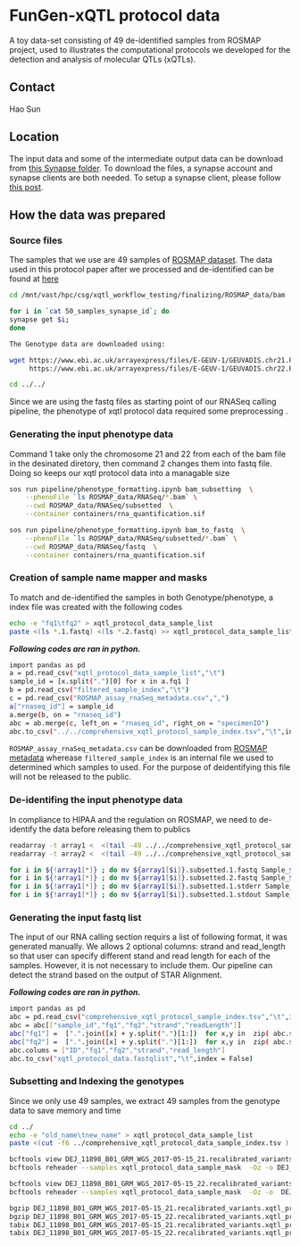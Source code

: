 # FunGen-xQTL protocol data

A toy data-set consisting of 49 de-identified samples from ROSMAP project, used to illustrates the computational protocols we developed for the detection and analysis of molecular QTLs (xQTLs). 


## Contact

Hao Sun

## Location

The input data and some of the intermediate output data can be download from [this Synapse folder](https://www.synapse.org/#!Synapse:syn36416601). To download the files, a synapse account and synapse clients are both needed. To setup a synapse client, please follow [this post](https://help.synapse.org/docs/Installing-Synapse-API-Clients.1985249668.html).


## How the data was prepared

### Source files

The samples that we use are 49 samples of [ROSMAP dataset](https://www.synapse.org/#!Synapse:syn4164376). The data used in this protocol paper after we processed and de-identified can be found at [here]()


```bash
cd /mnt/vast/hpc/csg/xqtl_workflow_testing/finalizing/ROSMAP_data/bam
```


```bash
for i in `cat 50_samples_synapse_id`; do 
synapse get $i;
done
```


```bash
The Genotype data are downloaded using:
```


```bash
wget https://www.ebi.ac.uk/arrayexpress/files/E-GEUV-1/GEUVADIS.chr21.PH1PH2_465.IMPFRQFILT_BIALLELIC_PH.annotv2.genotypes.vcf.gz \
     https://www.ebi.ac.uk/arrayexpress/files/E-GEUV-1/GEUVADIS.chr22.PH1PH2_465.IMPFRQFILT_BIALLELIC_PH.annotv2.genotypes.vcf.gz
```


```bash
cd ../../
```


Since we are using the fastq files as starting point of our RNASeq calling pipeline, the phenotype of xqtl protocol data required some preprocessing . 



### Generating the input phenotype data
Command 1 take only the chromosome 21 and 22 from each of the bam file in the desinated diretory, then command 2 changes them into fastq file. Doing so keeps our xqtl protocol data into a managable size


```bash
sos run pipeline/phenotype_formatting.ipynb bam_subsetting  \
    --phenoFile `ls ROSMAP_data/RNASeq/*.bam` \
    --cwd ROSMAP_data/RNASeq/subsetted  \
    --container containers/rna_quantification.sif 
```


```bash
sos run pipeline/phenotype_formatting.ipynb bam_to_fastq  \
    --phenoFile `ls ROSMAP_data/RNASeq/subsetted/*.bam` \
    --cwd ROSMAP_data/RNASeq/fastq  \
    --container containers/rna_quantification.sif 
```

### Creation of sample name mapper and masks
To match and de-identified the samples in both Genotype/phenotype, a index file was created with the following codes


```bash
echo -e "fq1\tfq2" > xqtl_protocol_data_sample_list
paste <(ls *.1.fastq) <(ls *.2.fastq) >> xqtl_protocol_data_sample_list
```

***Following codes are ran in python.***


```bash
import pandas as pd
a = pd.read_csv("xqtl_protocol_data_sample_list","\t")
sample_id = [x.split(".")[0] for x in a.fq1 ]
b = pd.read_csv("filtered_sample_index","\t")
c = pd.read_csv("ROSMAP_assay_rnaSeq_metadata.csv",",")
a["rnaseq_id"] = sample_id
a.merge(b, on = "rnaseq_id")
abc = ab.merge(c, left_on = "rnaseq_id", right_on = "specimenID")
abc.to_csv("../../comprehensive_xqtl_protocol_sample_index.tsv","\t",index = False)
```

`ROSMAP_assay_rnaSeq_metadata.csv` can be downloaded from [ROSMAP metadata](https://www.synapse.org/#!Synapse:syn21088596) wherease `filtered_sample_index` is an internal file we used to determined which samples to used. For the purpose of deidentifying this file will not be released to the public.

### De-identifing the input phenotype data
In compliance to HIPAA and the regulation on ROSMAP, we need to de-identify the data before releasing them to publics


```bash
readarray -t array1 <  <(tail -49 ../../comprehensive_xqtl_protocol_sample_index.tsv | cut -f5)
readarray -t array2 <  <(tail -49 ../../comprehensive_xqtl_protocol_sample_index.tsv | cut -f3)
```


```bash
for i in ${!array1[*]} ; do mv ${array1[$i]}.subsetted.1.fastq Sample_${array2[$i]}.subsetted.1.fastq   ;done
for i in ${!array1[*]} ; do mv ${array1[$i]}.subsetted.2.fastq Sample_${array2[$i]}.subsetted.2.fastq   ;done
for i in ${!array1[*]} ; do mv ${array1[$i]}.subsetted.1.stderr Sample_${array2[$i]}.subsetted.1.stderr   ;done
for i in ${!array1[*]} ; do mv ${array1[$i]}.subsetted.1.stdout Sample_${array2[$i]}.subsetted.1.stdout   ;done
```

### Generating the input fastq list
The input of our RNA calling section requirs a list of following format, it was generated manually. We allows 2 optional columns: strand and read_length so that user can specify different stand and read length for each of the samples. However, it is not necessary to include them. Our pipeline can detect the strand based on the output of STAR Alignment.

***Following codes are ran in python.***


```bash
import pandas as pd
abc = pd.read_csv("comprehensive_xqtl_protocol_sample_index.tsv","\t",index = False)
abc = abc[["sample_id","fq1","fq2","strand","readLength"]]
abc["fq1"] =  [".".join([x] + y.split(".")[1:])  for x,y in  zip( abc.sample_id, abc.fq1) ]
abc["fq2"] =  [".".join([x] + y.split(".")[1:])  for x,y in  zip( abc.sample_id, abc.fq2) ]
abc.colums = ["ID","fq1","fq2","strand","read_length"]
abc.to_csv("xqtl_protocol_data.fastqlist","\t",index = False)
```

### Subsetting and Indexing the genotypes
Since we only use 49 samples, we extract 49 samples from the genotype data to save memory and time


```bash
cd ../
echo -e "old_name\tnew_name" > xqtl_protocol_data_sample_list
paste <(cut -f6 ../comprehensive_xqtl_protocol_data_sample_index.tsv ) <(cut -f1 ../comprehensive_xqtl_protocol_data_sample_index.tsv  ) >> xqtl_protocol_data_sample_mask
```


```bash
bcftools view DEJ_11898_B01_GRM_WGS_2017-05-15_21.recalibrated_variants.vcf.gz -S <(cat ../comprehensive_xqtl_protocol_data_sample_index.tsv | cut -f6 | tail -49 ) | \
bcftools reheader --samples xqtl_protocol_data_sample_mask  -Oz -o DEJ_11898_B01_GRM_WGS_2017-05-15_21.recalibrated_variants.xqtl_protocol_data.vcf

bcftools view DEJ_11898_B01_GRM_WGS_2017-05-15_22.recalibrated_variants.vcf.gz -S <(cat ../comprehensive_xqtl_protocol_data_sample_index.tsv | cut -f6 | tail -49 ) | \
bcftools reheader --samples xqtl_protocol_data_sample_mask  -Oz -o  DEJ_11898_B01_GRM_WGS_2017-05-15_22.recalibrated_variants.xqtl_protocol_data.vcf

bgzip DEJ_11898_B01_GRM_WGS_2017-05-15_21.recalibrated_variants.xqtl_protocol_data.vcf
bgzip DEJ_11898_B01_GRM_WGS_2017-05-15_22.recalibrated_variants.xqtl_protocol_data.vcf
tabix DEJ_11898_B01_GRM_WGS_2017-05-15_21.recalibrated_variants.xqtl_protocol_data.vcf.gz
tabix DEJ_11898_B01_GRM_WGS_2017-05-15_22.recalibrated_variants.xqtl_protocol_data.vcf.gz
```
